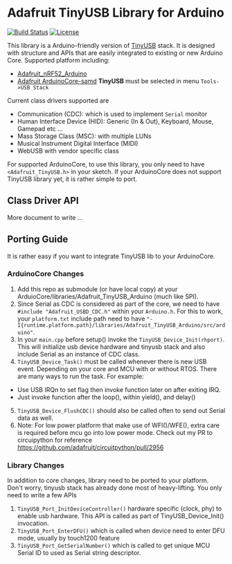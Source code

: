 # Adafruit TinyUSB Library for Arduino

[![Build Status](https://github.com/adafruit/Adafruit_TinyUSB_Arduino/workflows/Build/badge.svg)](https://github.com/adafruit/Adafruit_TinyUSB_Arduino/actions) [![License](https://img.shields.io/badge/license-MIT-brightgreen.svg)](https://opensource.org/licenses/MIT)

This library is a Arduino-friendly version of [TinyUSB](https://github.com/hathach/tinyusb) stack. It is designed with structure and APIs that are easily integrated to existing or new Arduino Core. Supported platform including: 

- [Adafruit_nRF52_Arduino](https://github.com/adafruit/Adafruit_nRF52_Arduino)
- [Adafruit ArduinoCore-samd](https://github.com/adafruit/ArduinoCore-samd) **TinyUSB** must be selected in menu `Tools->USB Stack`

Current class drivers supported are

- Communication (CDC): which is used to implement `Serial` monitor
- Human Interface Device (HID): Generic (In & Out), Keyboard, Mouse, Gamepad etc ...
- Mass Storage Class (MSC): with multiple LUNs
- Musical Instrument Digital Interface (MIDI)
- WebUSB with vendor specific class

For supported ArduinoCore, to use this library, you only need to have `<Adafruit_TinyUSB.h>` in your sketch. If your ArduinoCore does not support TinyUSB library yet, it is rather simple to port.

## Class Driver API

More document to write ... 

## Porting Guide

It is rather easy if you want to integrate TinyUSB lib to your ArduinoCore.

### ArduinoCore Changes

1. Add this repo as submodule (or have local copy) at your ArduioCore/libraries/Adafruit_TinyUSB_Arduino (much like SPI).
2. Since Serial as CDC is considered as part of the core, we need to have `#include "Adafruit_USBD_CDC.h"` within your `Arduino.h`. For this to work, your `platform.txt` include path need to have `"-I{runtime.platform.path}/libraries/Adafruit_TinyUSB_Arduino/src/arduino"`.
3. In your `main.cpp` before setup() invoke the `TinyUSB_Device_Init(rhport)`. This will initialize usb device hardware and tinyusb stack and also include Serial as an instance of CDC class.
4. `TinyUSB_Device_Task()` must be called whenever there is new USB event. Depending on your core and MCU with or without RTOS. There are many ways to run the task. For example:
  - Use USB IRQn to set flag then invoke function later on after exiting IRQ.
  - Just invoke function after the loop(), within yield(), and delay()
5. `TinyUSB_Device_FlushCDC()` should also be called often to send out Serial data as well.
6. Note: For low power platform that make use of WFI()/WFE(), extra care is required before mcu go into low power mode. Check out my PR to circuipython for reference https://github.com/adafruit/circuitpython/pull/2956

### Library Changes

In addition to core changes, library need to be ported to your platform. Don't worry, tinyusb stack has already done most of heavy-lifting. You only need to write a few APIs

1. `TinyUSB_Port_InitDeviceController()` hardware specific (clock, phy) to enable usb hardware. This API is called as part of TinyUSB_Device_Init() invocation.
2. `TinyUSB_Port_EnterDFU()` which is called when device need to enter DFU mode, usually by touch1200 feature
3. `TinyUSB_Port_GetSerialNumber()` which is called to get unique MCU Serial ID to used as Serial string descriptor.
